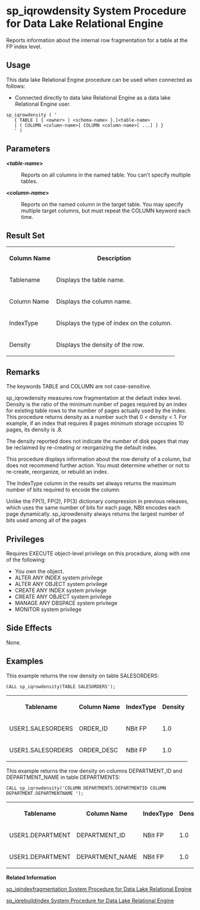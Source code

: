 <!-- loioa5b5cb9b84f2101585b8e3b5e25893af -->

# sp\_iqrowdensity System Procedure for Data Lake Relational Engine

Reports information about the internal row fragmentation for a table at the FP index level.



<a name="loioa5b5cb9b84f2101585b8e3b5e25893af__section_umy_gqn_14b"/>

## Usage

This data lake Relational Engine procedure can be used when connected as follows:

-   Connected directly to data lake Relational Engine as a data lake Relational Engine user.



```
sp_iqrowdensity ( '
   { TABLE [ { <owner> | <schema-name> }.]<table-name> 
   | ( COLUMN <column-name>[ COLUMN <column-name>[ ...] ] }
   ' )
```



<a name="loioa5b5cb9b84f2101585b8e3b5e25893af__iq_refbb_1747"/>

## Parameters


<dl>
<dt><b>

*<table-name\>*

</b></dt>
<dd>

Reports on all columns in the named table. You can't specify multiple tables.



</dd><dt><b>

*<column-name\>*

</b></dt>
<dd>

Reports on the named column in the target table. You may specify multiple target columns, but must repeat the COLUMN keyword each time.



</dd>
</dl>



<a name="loioa5b5cb9b84f2101585b8e3b5e25893af__section_hq1_lrz_kbc"/>

## Result Set


<table>
<tr>
<th valign="top">

Column Name

</th>
<th valign="top">

Description

</th>
</tr>
<tr>
<td valign="top">

Tablename

</td>
<td valign="top">

Displays the table name.

</td>
</tr>
<tr>
<td valign="top">

Column Name

</td>
<td valign="top">

Displays the column name.

</td>
</tr>
<tr>
<td valign="top">

IndexType

</td>
<td valign="top">

Displays the type of index on the column.

</td>
</tr>
<tr>
<td valign="top">

Density

</td>
<td valign="top">

Displays the density of the row.

</td>
</tr>
</table>



<a name="loioa5b5cb9b84f2101585b8e3b5e25893af__iq_refbb_1749"/>

## Remarks

The keywords TABLE and COLUMN are not case-sensitive.

sp\_iqrowdensity measures row fragmentation at the default index level. Density is the ratio of the minimum number of pages required by an index for existing table rows to the number of pages actually used by the index. This procedure returns density as a number such that 0 < density < 1. For example, if an index that requires 8 pages minimum storage occupies 10 pages, its density is .8.

The density reported does not indicate the number of disk pages that may be reclaimed by re-creating or reorganizing the default index.

This procedure displays information about the row density of a column, but does not recommend further action. You must determine whether or not to re-create, reorganize, or rebuild an index.

The IndexType column in the results set always returns the maximum number of bits required to encode the column.

Unlike the FP\(1\), FP\(2\), FP\(3\) dictionary compression in previous releases, which uses the same number of bits for each page, NBit encodes each page dynamically. sp\_iqrowdensity always returns the largest number of bits used among all of the pages



<a name="loioa5b5cb9b84f2101585b8e3b5e25893af__iq_refbb_1746"/>

## Privileges

Requires EXECUTE object-level privilege on this procedure, along with one of the following:

-   You own the object.
-   ALTER ANY INDEX system privilege
-   ALTER ANY OBJECT system privilege
-   CREATE ANY INDEX system privilege
-   CREATE ANY OBJECT system privilege
-   MANAGE ANY DBSPACE system privilege
-   MONITOR system privilege



## Side Effects

None.



<a name="loioa5b5cb9b84f2101585b8e3b5e25893af__iq_refbb_1750"/>

## Examples

This example returns the row density on table SALESORDERS:

```
CALL sp_iqrowdensity(TABLE SALESORDERS');
```


<table>
<tr>
<th valign="top" rowspan="1">

Tablename

</th>
<th valign="top" rowspan="1">

Column Name

</th>
<th valign="top" rowspan="1">

IndexType

</th>
<th valign="top" rowspan="1">

Density

</th>
</tr>
<tr>
<td valign="top" rowspan="1">

USER1.SALESORDERS

</td>
<td valign="top" rowspan="1">

ORDER\_ID

</td>
<td valign="top" rowspan="1">

NBit FP

</td>
<td valign="top" rowspan="1">

1.0

</td>
</tr>
<tr>
<td valign="top" rowspan="1">

USER1.SALESORDERS

</td>
<td valign="top" rowspan="1">

ORDER\_DESC

</td>
<td valign="top" rowspan="1">

NBit FP

</td>
<td valign="top" rowspan="1">

1.0

</td>
</tr>
</table>

This example returns the row density on columns DEPARTMENT\_ID and DEPARTMENT\_NAME in table DEPARTMENTS:

```
CALL sp_iqrowdensity('COLUMN DEPARTMENTS.DEPARTMENTID COLUMN DEPARTMENT.DEPARTMENTNAME ');
```


<table>
<tr>
<th valign="top" rowspan="1">

Tablename

</th>
<th valign="top" rowspan="1">

Column Name

</th>
<th valign="top" rowspan="1">

IndexType

</th>
<th valign="top" rowspan="1">

Density

</th>
</tr>
<tr>
<td valign="top" rowspan="1">

USER1.DEPARTMENT

</td>
<td valign="top" rowspan="1">

DEPARTMENT\_ID

</td>
<td valign="top" rowspan="1">

NBit FP

</td>
<td valign="top" rowspan="1">

1.0

</td>
</tr>
<tr>
<td valign="top" rowspan="1">

USER1.DEPARTMENT

</td>
<td valign="top" rowspan="1">

DEPARTMENT\_NAME

</td>
<td valign="top" rowspan="1">

NBit FP

</td>
<td valign="top" rowspan="1">

1.0

</td>
</tr>
</table>

**Related Information**  


[sp\_iqindexfragmentation System Procedure for Data Lake Relational Engine](sp-iqindexfragmentation-system-procedure-for-data-lake-relational-engine-a5ac10a.md "Reports information about the percentage of page space taken up within the B-trees, garrays, and bitmap structures in data lake Relational Engine indexes.")

[sp\_iqrebuildindex System Procedure for Data Lake Relational Engine](sp-iqrebuildindex-system-procedure-for-data-lake-relational-engine-a5b342e.md "Rebuilds column indexes.")

